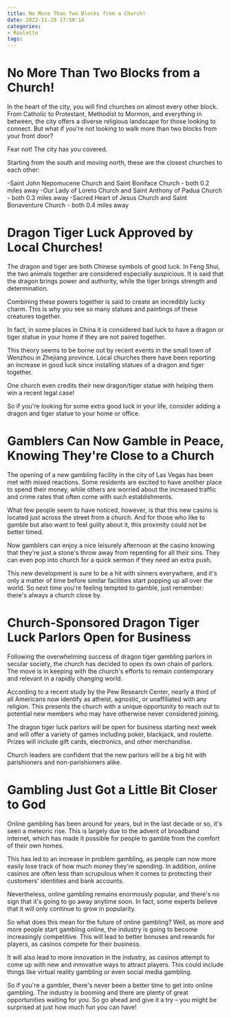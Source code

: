 ```yaml
---
title: No More Than Two Blocks from a Church!
date: 2022-11-20 17:50:14
categories:
- Roulette
tags:
---
```



#  No More Than Two Blocks from a Church!

In the heart of the city, you will find churches on almost every other block. From Catholic to Protestant, Methodist to Mormon, and everything in between, the city offers a diverse religious landscape for those looking to connect. But what if you're not looking to walk more than two blocks from your front door?

Fear not! The city has you covered.

Starting from the south and moving north, these are the closest churches to each other:

-Saint John Nepomucene Church and Saint Boniface Church - both 0.2 miles away
-Our Lady of Loreto Church and Saint Anthony of Padua Church - both 0.3 miles away
-Sacred Heart of Jesus Church and Saint Bonaventure Church - both 0.4 miles away

#  Dragon Tiger Luck Approved by Local Churches!

The dragon and tiger are both Chinese symbols of good luck. In Feng Shui, the two animals together are considered especially auspicious. It is said that the dragon brings power and authority, while the tiger brings strength and determination.

Combining these powers together is said to create an incredibly lucky charm. This is why you see so many statues and paintings of these creatures together.

In fact, in some places in China it is considered bad luck to have a dragon or tiger statue in your home if they are not paired together.

This theory seems to be borne out by recent events in the small town of Wenzhou in Zhejiang province. Local churches there have been reporting an increase in good luck since installing statues of a dragon and tiger together.

One church even credits their new dragon/tiger statue with helping them win a recent legal case!

So if you're looking for some extra good luck in your life, consider adding a dragon and tiger statue to your home or office.

#  Gamblers Can Now Gamble in Peace, Knowing They're Close to a Church

The opening of a new gambling facility in the city of Las Vegas has been met with mixed reactions. Some residents are excited to have another place to spend their money, while others are worried about the increased traffic and crime rates that often come with such establishments.

What few people seem to have noticed, however, is that this new casino is located just across the street from a church. And for those who like to gamble but also want to feel guilty about it, this proximity could not be better timed.

Now gamblers can enjoy a nice leisurely afternoon at the casino knowing that they're just a stone's throw away from repenting for all their sins. They can even pop into church for a quick sermon if they need an extra push.

This new development is sure to be a hit with sinners everywhere, and it's only a matter of time before similar facilities start popping up all over the world. So next time you're feeling tempted to gamble, just remember: there's always a church close by.

#  Church-Sponsored Dragon Tiger Luck Parlors Open for Business

Following the overwhelming success of dragon tiger gambling parlors in secular society, the church has decided to open its own chain of parlors. The move is in keeping with the church's efforts to remain contemporary and relevant in a rapidly changing world.

According to a recent study by the Pew Research Center, nearly a third of all Americans now identify as atheist, agnostic, or unaffiliated with any religion. This presents the church with a unique opportunity to reach out to potential new members who may have otherwise never considered joining.

The dragon tiger luck parlors will be open for business starting next week and will offer a variety of games including poker, blackjack, and roulette. Prizes will include gift cards, electronics, and other merchandise.

Church leaders are confident that the new parlors will be a big hit with parishioners and non-parishioners alike.

#  Gambling Just Got a Little Bit Closer to God

Online gambling has been around for years, but in the last decade or so, it's seen a meteoric rise. This is largely due to the advent of broadband internet, which has made it possible for people to gamble from the comfort of their own homes.

This has led to an increase in problem gambling, as people can now more easily lose track of how much money they're spending. In addition, online casinos are often less than scrupulous when it comes to protecting their customers' identities and bank accounts.

Nevertheless, online gambling remains enormously popular, and there's no sign that it's going to go away anytime soon. In fact, some experts believe that it will only continue to grow in popularity.

So what does this mean for the future of online gambling? Well, as more and more people start gambling online, the industry is going to become increasingly competitive. This will lead to better bonuses and rewards for players, as casinos compete for their business.

It will also lead to more innovation in the industry, as casinos attempt to come up with new and innovative ways to attract players. This could include things like virtual reality gambling or even social media gambling.

So if you're a gambler, there's never been a better time to get into online gambling. The industry is booming and there are plenty of great opportunities waiting for you. So go ahead and give it a try – you might be surprised at just how much fun you can have!
